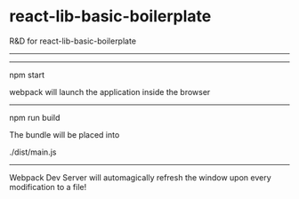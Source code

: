 # react-lib-basic-boilerplate
R&amp;D for react-lib-basic-boilerplate

___________________
-------------------


npm start

webpack will launch the application inside the browser


-------------------
npm run build

The bundle will be placed into

./dist/main.js


-------------------

Webpack Dev Server will automagically refresh the window upon every modification to a file!
